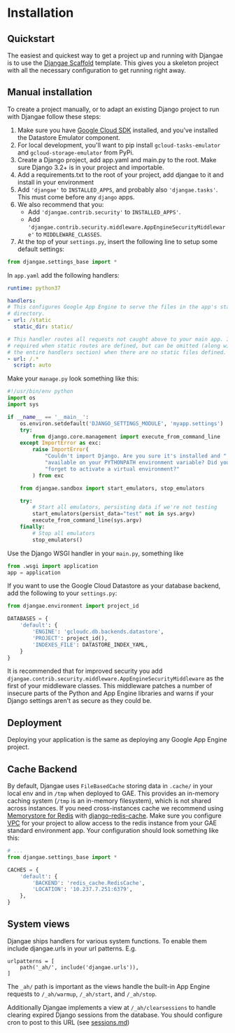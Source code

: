 # Installation

## Quickstart

The easiest and quickest way to get a project up and running with Djangae is to use the
[Djangae Scaffold](https://gitlab.com/potato-oss/djangae/djangae-scaffold) template.
This gives you a skeleton project with all the necessary configuration to get running right away.


## Manual installation

To create a project manually, or to adapt an existing Django project to run with Djangae follow these steps:

1. Make sure you have [Google Cloud SDK](https://cloud.google.com/sdk/docs/install) installed, and you've installed the Datastore Emulator component.
1. For local development, you'll want to pip install `gcloud-tasks-emulator` and `gcloud-storage-emulator` from PyPi.
1. Create a Django project, add app.yaml and main.py to the root. Make sure Django 3.2+ is in your project and importable.
1. Add a requirements.txt to the root of your project, add djangae to it and install in your environment
1. Add `'djangae'` to `INSTALLED_APPS`, and probably also `'djangae.tasks'`.  This must come before any `django` apps.
1. We also recommend that you:
    - Add `'djangae.contrib.security'` to `INSTALLED_APPS'`.
    - Add `'djangae.contrib.security.middleware.AppEngineSecurityMiddleware'` to `MIDDLEWARE_CLASSES`.
1. At the top of your `settings.py`, insert the following line to setup some default settings:

```python
from djangae.settings_base import *
```

In `app.yaml` add the following handlers:

```yml
runtime: python37

handlers:
# This configures Google App Engine to serve the files in the app's static
# directory.
- url: /static
  static_dir: static/

# This handler routes all requests not caught above to your main app. It is
# required when static routes are defined, but can be omitted (along with
# the entire handlers section) when there are no static files defined.
- url: /.*
  script: auto
```

Make your `manage.py` look something like this:

```python
#!/usr/bin/env python
import os
import sys

if __name__ == '__main__':
    os.environ.setdefault('DJANGO_SETTINGS_MODULE', 'myapp.settings')
    try:
        from django.core.management import execute_from_command_line
    except ImportError as exc:
        raise ImportError(
            "Couldn't import Django. Are you sure it's installed and "
            "available on your PYTHONPATH environment variable? Did you "
            "forget to activate a virtual environment?"
        ) from exc

    from djangae.sandbox import start_emulators, stop_emulators

    try:
        # Start all emulators, persisting data if we're not testing
        start_emulators(persist_data="test" not in sys.argv)
        execute_from_command_line(sys.argv)
    finally:
        # Stop all emulators
        stop_emulators()
```

Use the Django WSGI handler in your `main.py`, something like

```python
from .wsgi import application
app = application
```

If you want to use the Google Cloud Datastore as your database backend, add the following to your `settings.py`:

```python
from djangae.environment import project_id

DATABASES = {
    'default': {
        'ENGINE': 'gcloudc.db.backends.datastore',
        'PROJECT': project_id(),
        'INDEXES_FILE': DATASTORE_INDEX_YAML,
    }
}
```

It is recommended that for improved security you add `djangae.contrib.security.middleware.AppEngineSecurityMiddleware` as the first of your middleware classes. This middleware patches a number of insecure parts of the Python and App Engine libraries and warns if your Django settings aren't as secure as they could be.

## Deployment

Deploying your application is the same as deploying any Google App Engine project.

## Cache Backend

By default, Djangae uses `FileBasedCache` storing data in `.cache/` in your local env and in `/tmp` when deployed to GAE. This provides an in-memory caching system (`/tmp` is an in-memory filesystem), which is not shared across instances. If you need cross-instances cache we recommend using [Memorystore for Redis](https://cloud.google.com/memorystore/docs/redis) with [django-redis-cache](https://django-redis-cache.readthedocs.io/en/latest/index.html). Make sure you configure [VPC](https://cloud.google.com/appengine/docs/standard/python3/connecting-vpc) for your project to allow access to the redis instance from your GAE standard environment app. Your configuration should look something like this:

```python
# ...
from djangae.settings_base import *

CACHES = {
    'default': {
        'BACKEND': 'redis_cache.RedisCache',
        'LOCATION': '10.237.7.251:6379',
    },
}
```

## System views

Djangae ships handlers for various system functions. To enable them include djangae.urls in your url patterns. E.g.

```
urlpatterns = [
    path('_ah/', include('djangae.urls')),
]
```

The `_ah/` path is important as the views handle the built-in App Engine requests to `/_ah/warmup`, `/_ah/start`, and `/_ah/stop`.

Additionally Djangae implements a view at `/_ah/clearsessions` to handle clearing expired Django sessions from the database. You should
configure cron to post to this URL (see [sessions.md](sessions.md))
